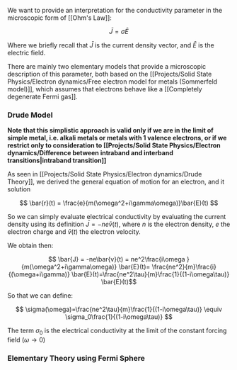 We want to provide an interpretation for the conductivity parameter in the microscopic form of [[Ohm's Law]]:

$$\bar{J} = \sigma \bar{E}$$

Where we briefly recall that $\bar{J}$ is the current density vector, and $\bar{E}$ is the electric field.

There are mainly two elementary models that provide a microscopic description of this parameter, both based on the [[Projects/Solid State Physics/Electron dynamics/Free electron model for metals (Sommerfeld model)]], which assumes that electrons behave like a [[Completely degenerate Fermi gas]].


### Drude Model

**Note that this simplistic approach is valid only if we are in the limit of simple metal, i.e. alkali metals or metals with 1 valence electrons, or if we restrict only to consideration to [[Projects/Solid State Physics/Electron dynamics/Difference between intraband and interband transitions|intraband transition]]**

As seen in [[Projects/Solid State Physics/Electron dynamics/Drude Theory]], we derived the general equation of motion for an electron, and it solution

$$ \bar{r}(t) = \frac{e}{m(\omega^2+i\gamma\omega)}\bar{E}(t) $$

So we can simply evaluate electrical conductivity by evaluating the current density using its definition $\bar{J} = -ne\bar{v}(t)$, where $n$ is the electron density, $e$ the electron charge and $\bar{v}(t)$ the electron velocity.

We obtain then:

$$ \bar{J} = -ne\bar{v}(t) =  ne^2\frac{i\omega }{m(\omega^2+i\gamma\omega)} \bar{E}(t)= \frac{ne^2}{m}\frac{i}{(\omega+i\gamma)} \bar{E}(t)=\frac{ne^2\tau}{m}\frac{1}{(1-i\omega\tau)} \bar{E}(t)$$

So that we can define:

$$ \sigma(\omega)=\frac{ne^2\tau}{m}\frac{1}{(1-i\omega\tau)} \equiv \sigma_0\frac{1}{(1-i\omega\tau)} $$

The term $\sigma_0$ is the electrical conductivity at the limit of the constant forcing field $(\omega \to 0)$



### Elementary Theory using Fermi Sphere
